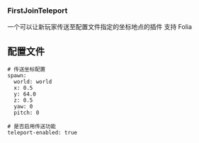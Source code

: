 ### FirstJoinTeleport
一个可以让新玩家传送至配置文件指定的坐标地点的插件
支持 Folia
## 配置文件
```
# 传送坐标配置
spawn:
  world: world
  x: 0.5
  y: 64.0
  z: 0.5
  yaw: 0
  pitch: 0

# 是否启用传送功能
teleport-enabled: true
```
